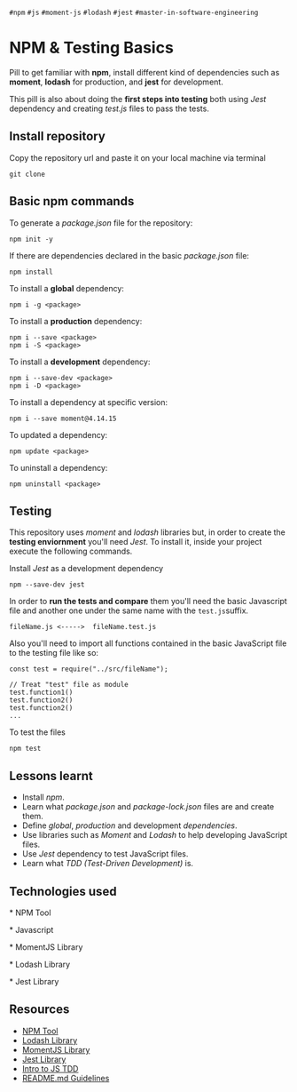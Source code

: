 `#npm` `#js` `#moment-js` `#lodash` `#jest` `#master-in-software-engineering`

# NPM & Testing Basics <!-- omit in toc -->

Pill to get familiar with **npm**, install different kind of dependencies such as **moment**, **lodash** for production, and **jest** for development.

This pill is also about doing the **first steps into testing** both using _Jest_ dependency and creating _test.js_ files to pass the tests.

## Install repository

Copy the repository url and paste it on your local machine via terminal

```
git clone
```

## Basic npm commands

To generate a _package.json_ file for the repository:

```
npm init -y
```

If there are dependencies declared in the basic _package.json_ file:

```
npm install
```

To install a **global** dependency:

```
npm i -g <package>
```

To install a **production** dependency:

```
npm i --save <package>
npm i -S <package>

```

To install a **development** dependency:

```
npm i --save-dev <package>
npm i -D <package>
```

To install a dependency at specific version:

```
npm i --save moment@4.14.15
```

To updated a dependency:

```
npm update <package>
```

To uninstall a dependency:

```
npm uninstall <package>
```

## Testing

This repository uses _moment_ and _lodash_ libraries but, in order to create the **testing enviornment** you'll need _Jest_. To install it, inside your project execute the following commands.

Install _Jest_ as a development dependency

```
npm --save-dev jest
```

In order to **run the tests and compare** them you'll need the basic Javascript file and another one under the same name with the `test.js`suffix.

```
fileName.js <----->  fileName.test.js
```

Also you'll need to import all functions contained in the basic JavaScript file to the testing file like so:

```
const test = require("../src/fileName");

// Treat "test" file as module
test.function1()
test.function2()
test.function2()
...
```

To test the files

```
npm test
```

## Lessons learnt

- Install _npm_.
- Learn what _package.json_ and _package-lock.json_ files are and create them.
- Define _global_, _production_ and development _dependencies_.
- Use libraries such as _Moment_ and _Lodash_ to help developing JavaScript files.
- Use _Jest_ dependency to test JavaScript files.
- Learn what _TDD (Test-Driven Development)_ is.

## Technologies used

\* NPM Tool

\* Javascript

\* MomentJS Library

\* Lodash Library

\* Jest Library

## Resources

- [NPM Tool](https://www.npmjs.com/)
- [Lodash Library](https://lodash.com/)
- [MomentJS Library](https://momentjs.com)
- [Jest Library](https://jestjs.io/)
- [Intro to JS TDD](https://www.youtube.com/watch?v=SbKPgaRZsxA)
- [README.md Guidelines](https://github.com/othneildrew/Best-README-Template)
